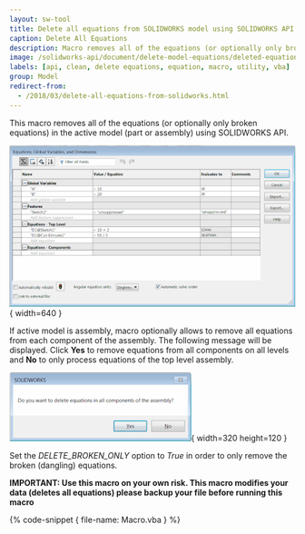 ```yaml
---
layout: sw-tool
title: Delete all equations from SOLIDWORKS model using SOLIDWORKS API
caption: Delete All Equations
description: Macro removes all of the equations (or optionally only broken equations) in the active model (part or assembly)
image: /solidworks-api/document/delete-model-equations/deleted-equations.svg
labels: [api, clean, delete equations, equation, macro, utility, vba]
group: Model
redirect-from:
  - /2018/03/delete-all-equations-from-solidworks.html
---
```

This macro removes all of the equations (or optionally only broken equations) in the active model (part or assembly) using SOLIDWORKS API.

![Equations Manager dialog](equations-manager.png){ width=640 }

If active model is assembly, macro optionally allows to remove all equations from each component of the assembly. The following message will be displayed. Click **Yes** to remove equations from all components on all levels and **No** to only process equations of the top level assembly.

![Macro option to delete equations in the assembly components](delete-comps.png){ width=320 height=120 }

Set the *DELETE_BROKEN_ONLY* option to *True* in order to only remove the broken (dangling) equations.

**IMPORTANT: Use this macro on your own risk. This macro modifies your data (deletes all equations) please backup your file before running this macro**

{% code-snippet { file-name: Macro.vba } %}

